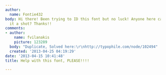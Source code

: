 ```yaml
---
author:
  name: Fontie432
body: Hi there! Been trying to ID this font but no luck! Anyone here care to give
  it a shot? Thanks!!
comments:
- author:
    name: fvilanakis
    picture: 123289
  body: "Duplicate, Solved here:\r\nhttp://typophile.com/node/102494"
  created: '2013-04-25 04:19:29'
date: '2013-04-15 10:41:48'
title: Help with this font, PLEASE!!!!

---
```

